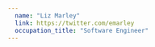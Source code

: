 ```yaml
---
  name: "Liz Marley"
  link: https://twitter.com/emarley
  occupation_title: "Software Engineer"
---
```

